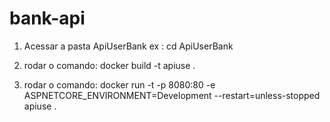 # bank-api
1) Acessar a pasta ApiUserBank ex : cd ApiUserBank

2)  rodar o comando: docker build -t apiuse .

3)  rodar o comando:  docker run -t -p 8080:80 -e ASPNETCORE_ENVIRONMENT=Development --restart=unless-stopped apiuse .
